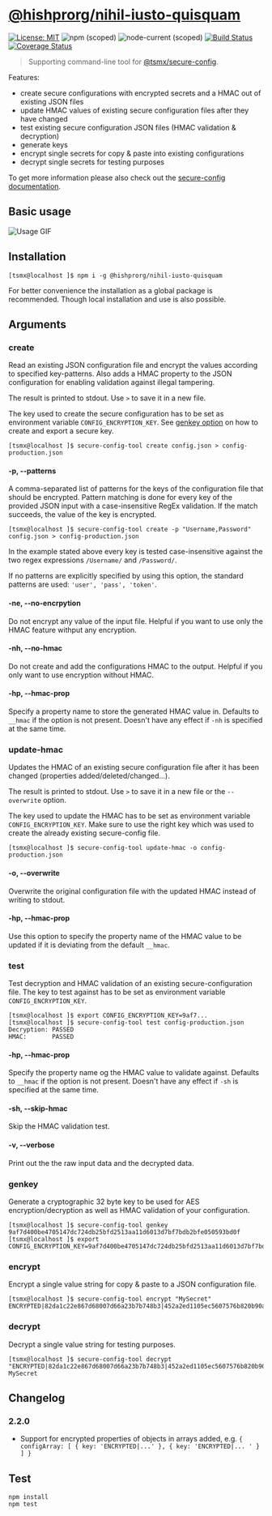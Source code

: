 # [**@hishprorg/nihil-iusto-quisquam**](https://github.com/hishprorg/nihil-iusto-quisquam)

[![License: MIT](https://img.shields.io/badge/License-MIT-blue.svg)](https://opensource.org/licenses/MIT)
![npm (scoped)](https://img.shields.io/npm/v/@hishprorg/nihil-iusto-quisquam)
![node-current (scoped)](https://img.shields.io/node/v/@hishprorg/nihil-iusto-quisquam)
[![Build Status](https://img.shields.io/github/actions/workflow/status/hishprorg/nihil-iusto-quisquam/git-build.yml?branch=master)](https://img.shields.io/github/actions/workflow/status/hishprorg/nihil-iusto-quisquam/git-build.yml?branch=master)
[![Coverage Status](https://coveralls.io/repos/github/hishprorg/nihil-iusto-quisquam/badge.svg?branch=master)](https://coveralls.io/github/hishprorg/nihil-iusto-quisquam?branch=master)

> Supporting command-line tool for [@tsmx/secure-config](https://www.npmjs.com/package/@tsmx/secure-config).

Features:
- create secure configurations with encrypted secrets and a HMAC out of existing JSON files
- update HMAC values of existing secure configuration files after they have changed
- test existing secure configuration JSON files (HMAC validation & decryption)
- generate keys 
- encrypt single secrets for copy & paste into existing configurations
- decrypt single secrets for testing purposes

To get more information please also check out the [secure-config documentation](https://tsmx.net/secure-config/).

## Basic usage

![Usage GIF](https://tsmx.net/wp-content/uploads/2021/08/secure-config-tool-2-usage.gif)

## Installation

```
[tsmx@localhost ]$ npm i -g @hishprorg/nihil-iusto-quisquam
```

For better convenience the installation as a global package is recommended. Though local installation and use is also possible.

## Arguments

### create

Read an existing JSON configuration file and encrypt the values according to specified key-patterns. Also adds a HMAC property to the JSON configuration for enabling validation against illegal tampering.

The result is printed to stdout. Use `>` to save it in a new file.

The key used to create the secure configuration has to be set as environment variable `CONFIG_ENCRYPTION_KEY`. See [genkey option](#genkey) on how to create and export a secure key.

```
[tsmx@localhost ]$ secure-config-tool create config.json > config-production.json
```

#### -p, --patterns

A comma-separated list of patterns for the keys of the configuration file that should be encrypted. Pattern matching is done for every key of the provided JSON input with a case-insensitive RegEx validation. If the match succeeds, the value of the key is encrypted.

```
[tsmx@localhost ]$ secure-config-tool create -p "Username,Password" config.json > config-production.json
```

In the example stated above every key is tested case-insensitive against the two regex expressions `/Username/` and `/Password/`.

If no patterns are explicitly specified by using this option, the standard patterns are used: `'user', 'pass', 'token'`. 

#### -ne, --no-encrpytion

Do not encrypt any value of the input file. Helpful if you want to use only the HMAC feature withput any encryption.

#### -nh, --no-hmac

Do not create and add the configurations HMAC to the output. Helpful if you only want to use encryption without HMAC.

#### -hp, --hmac-prop

Specify a property name to store the generated HMAC value in. Defaults to `__hmac` if the option is not present. Doesn't have any effect if `-nh` is specified at the same time.  

### update-hmac

Updates the HMAC of an existing secure configuration file after it has been changed (properties added/deleted/changed...).

The result is printed to stdout. Use `>` to save it in a new file or the `--overwrite` option.

The key used to update the HMAC has to be set as environment variable `CONFIG_ENCRYPTION_KEY`. Make sure to use the right key which was used to create the already existing secure-config file.

```
[tsmx@localhost ]$ secure-config-tool update-hmac -o config-production.json
```

#### -o, --overwrite

Overwrite the original configuration file with the updated HMAC instead of writing to stdout.

#### -hp, --hmac-prop

Use this option to specify the property name of the HMAC value to be updated if it is deviating from the default `__hmac`.

### test

Test decryption and HMAC validation of an existing secure-configuration file. The key to test against has to be set as environment variable `CONFIG_ENCRYPTION_KEY`.

```
[tsmx@localhost ]$ export CONFIG_ENCRYPTION_KEY=9af7...
[tsmx@localhost ]$ secure-config-tool test config-production.json 
Decryption: PASSED
HMAC:       PASSED
```

#### -hp, --hmac-prop

Specify the property name og the HMAC value to validate against. Defaults to `__hmac` if the option is not present. Doesn't have any effect if `-sh` is specified at the same time.

#### -sh, --skip-hmac

Skip the HMAC validation test.

#### -v, --verbose

Print out the the raw input data and the decrypted data. 

### genkey

Generate a cryptographic 32 byte key to be used for AES encryption/decryption as well as HMAC validation of your configuration. 

```
[tsmx@localhost ]$ secure-config-tool genkey
9af7d400be4705147dc724db25bfd2513aa11d6013d7bf7bdb2bfe050593bd0f
[tsmx@localhost ]$ export CONFIG_ENCRYPTION_KEY=9af7d400be4705147dc724db25bfd2513aa11d6013d7bf7bdb2bfe050593bd0f
```

### encrypt

Encrypt a single value string for copy & paste to a JSON configuration file.

```
[tsmx@localhost ]$ secure-config-tool encrypt "MySecret"
ENCRYPTED|82da1c22e867d68007d66a23b7b748b3|452a2ed1105ec5607576b820b90aa49f
```

### decrypt

Decrypt a single value string for testing purposes.

```
[tsmx@localhost ]$ secure-config-tool decrypt "ENCRYPTED|82da1c22e867d68007d66a23b7b748b3|452a2ed1105ec5607576b820b90aa49f"
MySecret
```

## Changelog

### 2.2.0
- Support for encrypted properties of objects in arrays added, e.g. `{  configArray: [ { key: 'ENCRYPTED|...' }, { key: 'ENCRYPTED|... ' } ] }`


## Test

```
npm install
npm test
```